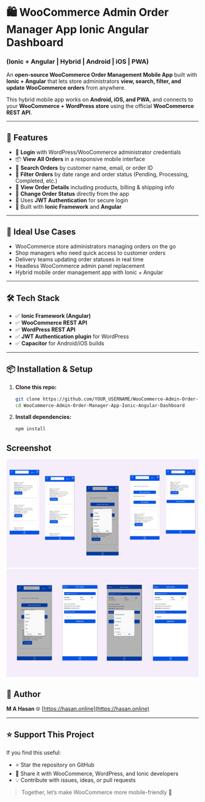 # 🛍️ WooCommerce Admin Order Manager App Ionic Angular Dashboard

### (Ionic + Angular | Hybrid | Android | iOS | PWA)

An **open-source WooCommerce Order Management Mobile App** built with **Ionic + Angular** that lets store administrators **view, search, filter, and update WooCommerce orders** from anywhere.

This hybrid mobile app works on **Android, iOS, and PWA**, and connects to your **WooCommerce + WordPress store** using the official **WooCommerce REST API**.

---

## 🚀 Features

* 🔐 **Login** with WordPress/WooCommerce administrator credentials
* 📦 **View All Orders** in a responsive mobile interface
* 🔎 **Search Orders** by customer name, email, or order ID
* 📅 **Filter Orders** by date range and order status (Pending, Processing, Completed, etc.)
* 📖 **View Order Details** including products, billing & shipping info
* 🔄 **Change Order Status** directly from the app
* 🔑 Uses **JWT Authentication** for secure login
* 📱 Built with **Ionic Framework** and **Angular**

---

## 📱 Ideal Use Cases

* WooCommerce store administrators managing orders on the go
* Shop managers who need quick access to customer orders
* Delivery teams updating order statuses in real time
* Headless WooCommerce admin panel replacement
* Hybrid mobile order management app with Ionic + Angular

---

## 🛠️ Tech Stack

* ✅ **Ionic Framework (Angular)**
* ✅ **WooCommerce REST API**
* ✅ **WordPress REST API**
* ✅ **JWT Authentication plugin** for WordPress
* ✅ **Capacitor** for Android/iOS builds

---

## 📦 Installation & Setup

1. **Clone this repo:**

   ```bash
   git clone https://github.com/YOUR_USERNAME/WooCommerce-Admin-Order-Manager-App-Ionic-Angular-Dashboard.git
   cd WooCommerce-Admin-Order-Manager-App-Ionic-Angular-Dashboard
   ```

2. **Install dependencies:**

   ```bash
   npm install
   ```

## Screenshot

![Screenshot](admin-ss-1.jpg)
![Screenshot](admin-ss-2.jpg)
## 🙌 Author

**M A Hasan**
🌐 [https://hasan.online](https://hasan.online)

---

## ⭐ Support This Project

If you find this useful:

* ⭐ Star the repository on GitHub
* 🔗 Share it with WooCommerce, WordPress, and Ionic developers
* 💡 Contribute with issues, ideas, or pull requests

> Together, let’s make WooCommerce more mobile-friendly 🚀
